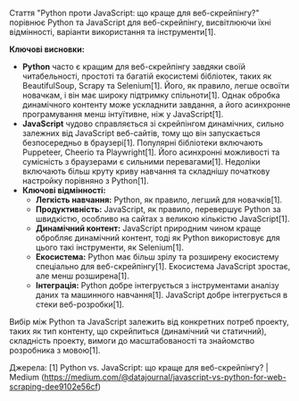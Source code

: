 Стаття "Python проти JavaScript: що краще для веб-скрейпінгу?" порівнює Python та JavaScript для веб-скрейпінгу, висвітлюючи їхні відмінності, варіанти використання та інструменти[1].

**Ключові висновки:**
*   **Python** часто є кращим для веб-скрейпінгу завдяки своїй читабельності, простоті та багатій екосистемі бібліотек, таких як BeautifulSoup, Scrapy та Selenium[1]. Його, як правило, легше освоїти новачкам, і він має широку підтримку спільноти[1]. Однак обробка динамічного контенту може ускладнити завдання, а його асинхронне програмування менш інтуїтивне, ніж у JavaScript[1].
*   **JavaScript** чудово справляється зі скрейпінгом динамічних, сильно залежних від JavaScript веб-сайтів, тому що він запускається безпосередньо в браузері[1]. Популярні бібліотеки включають Puppeteer, Cheerio та Playwright[1]. Його асинхронні можливості та сумісність з браузерами є сильними перевагами[1]. Недоліки включають більш круту криву навчання та складнішу початкову настройку порівняно з Python[1].
*   **Ключові відмінності:**
    *   **Легкість навчання:** Python, як правило, легший для новачків[1].
    *   **Продуктивність:** JavaScript, як правило, перевершує Python за швидкістю, особливо на сайтах з великою кількістю JavaScript[1].
    *   **Динамічний контент:** JavaScript природним чином краще обробляє динамічний контент, тоді як Python використовує для цього такі інструменти, як Selenium[1].
    *   **Екосистема:** Python має більш зрілу та розширену екосистему спеціально для веб-скрейпінгу[1]. Екосистема JavaScript зростає, але менш розширена[1].
    *   **Інтеграція:** Python добре інтегрується з інструментами аналізу даних та машинного навчання[1]. JavaScript добре інтегрується в стеки веб-розробки[1].

Вибір між Python та JavaScript залежить від конкретних потреб проекту, таких як тип контенту, що скрейпиться (динамічний чи статичний), складність проекту, вимоги до масштабованості та знайомство розробника з мовою[1].

Джерела:
[1] Python vs. JavaScript: що краще для веб-скрейпінгу? | Medium (https://medium.com/@datajournal/javascript-vs-python-for-web-scraping-dee9102e56cf)
